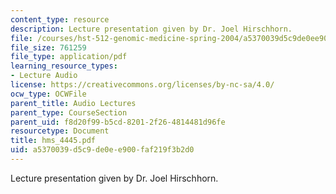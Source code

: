 ```yaml
---
content_type: resource
description: Lecture presentation given by Dr. Joel Hirschhorn.
file: /courses/hst-512-genomic-medicine-spring-2004/a5370039d5c9de0ee900faf219f3b2d0_hms_4445.pdf
file_size: 761259
file_type: application/pdf
learning_resource_types:
- Lecture Audio
license: https://creativecommons.org/licenses/by-nc-sa/4.0/
ocw_type: OCWFile
parent_title: Audio Lectures
parent_type: CourseSection
parent_uid: f8d20f99-b5cd-8201-2f26-4814481d96fe
resourcetype: Document
title: hms_4445.pdf
uid: a5370039-d5c9-de0e-e900-faf219f3b2d0
---
```

Lecture presentation given by Dr. Joel Hirschhorn.